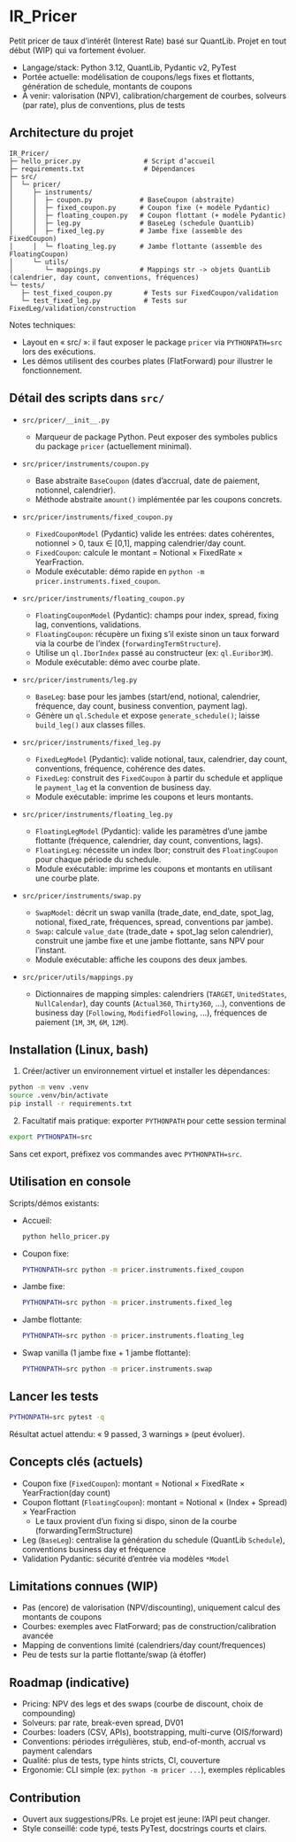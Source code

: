 # IR_Pricer

Petit pricer de taux d’intérêt (Interest Rate) basé sur QuantLib. Projet en tout début (WIP) qui va fortement évoluer.

- Langage/stack: Python 3.12, QuantLib, Pydantic v2, PyTest
- Portée actuelle: modélisation de coupons/legs fixes et flottants, génération de schedule, montants de coupons
- À venir: valorisation (NPV), calibration/chargement de courbes, solveurs (par rate), plus de conventions, plus de tests

## Architecture du projet

```
IR_Pricer/
├─ hello_pricer.py                # Script d’accueil
├─ requirements.txt               # Dépendances
├─ src/
│  └─ pricer/
│     ├─ instruments/
│     │  ├─ coupon.py            # BaseCoupon (abstraite)
│     │  ├─ fixed_coupon.py      # Coupon fixe (+ modèle Pydantic)
│     │  ├─ floating_coupon.py   # Coupon flottant (+ modèle Pydantic)
│     │  ├─ leg.py               # BaseLeg (schedule QuantLib)
│     │  ├─ fixed_leg.py         # Jambe fixe (assemble des FixedCoupon)
│     │  └─ floating_leg.py      # Jambe flottante (assemble des FloatingCoupon)
│     └─ utils/
│        └─ mappings.py          # Mappings str -> objets QuantLib (calendrier, day count, conventions, fréquences)
└─ tests/
   ├─ test_fixed_coupon.py        # Tests sur FixedCoupon/validation
   └─ test_fixed_leg.py           # Tests sur FixedLeg/validation/construction
```

Notes techniques:
- Layout en « src/ »: il faut exposer le package `pricer` via `PYTHONPATH=src` lors des exécutions.
- Les démos utilisent des courbes plates (FlatForward) pour illustrer le fonctionnement.

## Détail des scripts dans `src/`

- `src/pricer/__init__.py`
  - Marqueur de package Python. Peut exposer des symboles publics du package `pricer` (actuellement minimal).

- `src/pricer/instruments/coupon.py`
  - Base abstraite `BaseCoupon` (dates d’accrual, date de paiement, notionnel, calendrier).
  - Méthode abstraite `amount()` implémentée par les coupons concrets.

- `src/pricer/instruments/fixed_coupon.py`
  - `FixedCouponModel` (Pydantic) valide les entrées: dates cohérentes, notionnel > 0, taux ∈ [0,1], mapping calendrier/day count.
  - `FixedCoupon`: calcule le montant = Notional × FixedRate × YearFraction.
  - Module exécutable: démo rapide en `python -m pricer.instruments.fixed_coupon`.

- `src/pricer/instruments/floating_coupon.py`
  - `FloatingCouponModel` (Pydantic): champs pour index, spread, fixing lag, conventions, validations.
  - `FloatingCoupon`: récupère un fixing s’il existe sinon un taux forward via la courbe de l’index (`forwardingTermStructure`).
  - Utilise un `ql.IborIndex` passé au constructeur (ex: `ql.Euribor3M`).
  - Module exécutable: démo avec courbe plate.

- `src/pricer/instruments/leg.py`
  - `BaseLeg`: base pour les jambes (start/end, notional, calendrier, fréquence, day count, business convention, payment lag).
  - Génère un `ql.Schedule` et expose `generate_schedule()`; laisse `build_leg()` aux classes filles.

- `src/pricer/instruments/fixed_leg.py`
  - `FixedLegModel` (Pydantic): valide notional, taux, calendrier, day count, conventions, fréquence, cohérence des dates.
  - `FixedLeg`: construit des `FixedCoupon` à partir du schedule et applique le `payment_lag` et la convention de business day.
  - Module exécutable: imprime les coupons et leurs montants.

- `src/pricer/instruments/floating_leg.py`
  - `FloatingLegModel` (Pydantic): valide les paramètres d’une jambe flottante (fréquence, calendrier, day count, conventions, lags).
  - `FloatingLeg`: nécessite un index Ibor; construit des `FloatingCoupon` pour chaque période du schedule.
  - Module exécutable: imprime les coupons et montants en utilisant une courbe plate.

- `src/pricer/instruments/swap.py`
  - `SwapModel`: décrit un swap vanilla (trade_date, end_date, spot_lag, notional, fixed_rate, fréquences, spread, conventions par jambe).
  - `Swap`: calcule `value_date` (trade_date + spot_lag selon calendrier), construit une jambe fixe et une jambe flottante, sans NPV pour l’instant.
  - Module exécutable: affiche les coupons des deux jambes.

- `src/pricer/utils/mappings.py`
  - Dictionnaires de mapping simples: calendriers (`TARGET`, `UnitedStates`, `NullCalendar`), day counts (`Actual360`, `Thirty360`, ...),
    conventions de business day (`Following`, `ModifiedFollowing`, ...), fréquences de paiement (`1M`, `3M`, `6M`, `12M`).

## Installation (Linux, bash)

1) Créer/activer un environnement virtuel et installer les dépendances:

```bash
python -m venv .venv
source .venv/bin/activate
pip install -r requirements.txt
```

2) Facultatif mais pratique: exporter `PYTHONPATH` pour cette session terminal

```bash
export PYTHONPATH=src
```

Sans cet export, préfixez vos commandes avec `PYTHONPATH=src`.

## Utilisation en console

Scripts/démos existants:
- Accueil:
  ```bash
  python hello_pricer.py
  ```
- Coupon fixe:
  ```bash
  PYTHONPATH=src python -m pricer.instruments.fixed_coupon
  ```
- Jambe fixe:
  ```bash
  PYTHONPATH=src python -m pricer.instruments.fixed_leg
  ```
- Jambe flottante:
  ```bash
  PYTHONPATH=src python -m pricer.instruments.floating_leg
  ```
- Swap vanilla (1 jambe fixe + 1 jambe flottante):
  ```bash
  PYTHONPATH=src python -m pricer.instruments.swap
  ```

## Lancer les tests

```bash
PYTHONPATH=src pytest -q
```

Résultat actuel attendu: « 9 passed, 3 warnings » (peut évoluer).

## Concepts clés (actuels)

- Coupon fixe (`FixedCoupon`): montant = Notional × FixedRate × YearFraction(day count)
- Coupon flottant (`FloatingCoupon`): montant = Notional × (Index + Spread) × YearFraction
  - Le taux provient d’un fixing si dispo, sinon de la courbe (forwardingTermStructure)
- Leg (`BaseLeg`): centralise la génération du schedule (QuantLib `Schedule`), conventions business day et fréquence
- Validation Pydantic: sécurité d’entrée via modèles `*Model`

## Limitations connues (WIP)

- Pas (encore) de valorisation (NPV/discounting), uniquement calcul des montants de coupons
- Courbes: exemples avec FlatForward; pas de construction/calibration avancée
- Mapping de conventions limité (calendriers/day count/frequences)
- Peu de tests sur la partie flottante/swap (à étoffer)

## Roadmap (indicative)

- Pricing: NPV des legs et des swaps (courbe de discount, choix de compounding)
- Solveurs: par rate, break-even spread, DV01
- Courbes: loaders (CSV, APIs), bootstrapping, multi-curve (OIS/forward)
- Conventions: périodes irrégulières, stub, end-of-month, accrual vs payment calendars
- Qualité: plus de tests, type hints stricts, CI, couverture
- Ergonomie: CLI simple (ex: `python -m pricer ...`), exemples réplicables

## Contribution

- Ouvert aux suggestions/PRs. Le projet est jeune: l’API peut changer.
- Style conseillé: code typé, tests PyTest, docstrings courts et clairs.